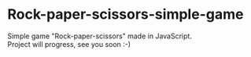# Rock-paper-scissors-simple-game
Simple game "Rock-paper-scissors" made in JavaScript.<br>
Project will progress, see you soon :-)

